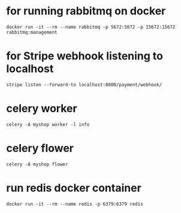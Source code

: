 # for running rabbitmq on docker

`docker run -it --rm --name rabbitmq -p 5672:5672 -p 15672:15672 rabbitmq:management`

# for Stripe webhook listening to localhost

`stripe listen --forward-to localhost:8000/payment/webhook/`

# celery worker

`celery -A myshop worker -l info`

# celery flower

`celery -A myshop flower`

# run redis docker container

`docker run -it --rm --name redis -p 6379:6379 redis`

